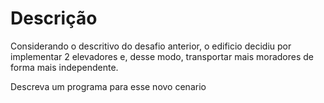 # Descrição

Considerando o descritivo do desafio anterior, o edificio
decidiu por implementar 2 elevadores e, desse modo, transportar
mais moradores de forma mais independente.

Descreva um programa para esse novo cenario
